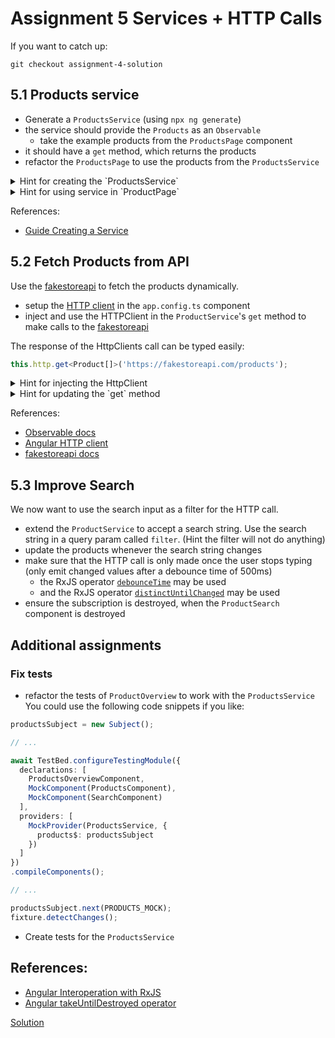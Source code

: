 # Assignment 5 Services + HTTP Calls

If you want to catch up:

```
git checkout assignment-4-solution
```


## 5.1 Products service

- Generate a `ProductsService` (using `npx ng generate`)
- the service should provide the `Products` as an `Observable`
  - take the example products from the `ProductsPage` component
- it should have a `get` method, which returns the products
- refactor the `ProductsPage` to use the products from the `ProductsService`

<details>
<summary>Hint for creating the `ProductsService`</summary>
- the `get` method doesn't need a parameter
- the method has `Product[]` as response type
  
```typescript
// the method signature looks like this
methodName(): ResponseType {
  // code
  return [{}]; // add correct products here
}
```
</details>

<details>
<summary>Hint for using service in `ProductPage`</summary>

- inject the service using the `inject` method
  
```typescript
private productService = inject(ProductsService);
```
- the products may be saved in the existing `products` class field
- the products can be fetched in the `ngOnInit` lifecycle method
```typescript
ngOnInit() {  
  this.products = this.productService.get();
}
```
</details>

References:
- [Guide Creating a Service](https://angular.dev/guide/di/creating-injectable-service)

## 5.2 Fetch Products from API

Use the [fakestoreapi](https://fakestoreapi.com/docs) to fetch the products dynamically.

- setup the [HTTP client](https://angular.dev/guide/http/setup) in the `app.config.ts` component
- inject and use the HTTPClient in the `ProductService`'s `get` method to make calls to the [fakestoreapi](https://fakestoreapi.com/docs)

The response of the HttpClients call can be typed easily:
```typescript
this.http.get<Product[]>('https://fakestoreapi.com/products');
```

<details>
<summary>Hint for injecting the HttpClient</summary>

- inject the service using the `inject` method
  
```typescript
private http = inject(HttpClient);
```
</details>

<details>
<summary>Hint for updating the `get` method</summary>

- the types need to be updated accordingly as the `httpClient`
  returns a `Observable`
  
```typescript
get(): Observable<Product[]> {
  return this.http.get<Product[]>('https://fakestoreapi.com/products');
}
```

- remember also the types in the `ProductPage` component needs to be changed
```typescript
ngOnInit() {  
  this.productService.get(this.searchTerm).subscribe({
    next: (value) => // do something with the value,
    error: (err) => console.log("Error when fetching products.", err),
  });
}
```
</details>

References:
- [Observable docs](https://rxjs.dev/guide/observable)
- [Angular HTTP client](https://angular.dev/guide/http)
- [fakestoreapi docs](https://fakestoreapi.com/docs)

## 5.3 Improve Search

We now want to use the search input as a filter for the HTTP call.

- extend the `ProductService` to accept a search string. Use the search string in a query param called `filter`. (Hint the filter will not do anything)
- update the products whenever the search string changes
- make sure that the HTTP call is only made once the user stops typing (only emit changed values after a debounce time of 500ms)
  - the RxJS operator [`debounceTime`](https://rxjs.dev/api/operators/debounceTime) may be used
  - and the RxJS operator [`distinctUntilChanged`](https://rxjs.dev/api/operators/distinctUntilChanged) may be used
- ensure the subscription is destroyed, when the `ProductSearch` component is destroyed

## Additional assignments

### Fix tests

- refactor the tests of `ProductOverview` to work with the `ProductsService`
  You could use the following code snippets if you like:

```typescript
productsSubject = new Subject();

// ...

await TestBed.configureTestingModule({
  declarations: [
    ProductsOverviewComponent,
    MockComponent(ProductsComponent),
    MockComponent(SearchComponent)
  ],
  providers: [
    MockProvider(ProductsService, {
      products$: productsSubject
    })
  ]
})
.compileComponents();

// ...

productsSubject.next(PRODUCTS_MOCK);
fixture.detectChanges();
```

- Create tests for the `ProductsService`

## References:
- [Angular Interoperation with RxJS](https://angular.dev/ecosystem/rxjs-interop)
- [Angular takeUntilDestroyed operator](https://angular.dev/ecosystem/rxjs-interop/take-until-destroyed)

[Solution](https://github.com/OpenValue-D/angular-basic-training/compare/assignment-4-solution...assignment-5-solution)
